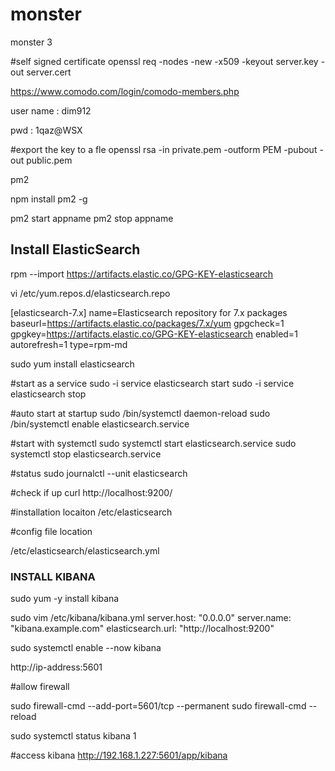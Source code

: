 # monster
monster 3

#self signed certificate
openssl req -nodes -new -x509 -keyout server.key -out server.cert


https://www.comodo.com/login/comodo-members.php

user name : dim912

pwd :
1qaz@WSX


#export the key to a fle
openssl rsa -in private.pem -outform PEM -pubout -out public.pem


pm2

npm install pm2 -g



pm2 start appname
pm2 stop appname



Install ElasticSearch
----------------------


rpm --import https://artifacts.elastic.co/GPG-KEY-elasticsearch


vi /etc/yum.repos.d/elasticsearch.repo

[elasticsearch-7.x]
name=Elasticsearch repository for 7.x packages
baseurl=https://artifacts.elastic.co/packages/7.x/yum
gpgcheck=1
gpgkey=https://artifacts.elastic.co/GPG-KEY-elasticsearch
enabled=1
autorefresh=1
type=rpm-md


sudo yum install elasticsearch


#start as a service
sudo -i service elasticsearch start
sudo -i service elasticsearch stop

#auto start at startup 
sudo /bin/systemctl daemon-reload
sudo /bin/systemctl enable elasticsearch.service

#start with systemctl
sudo systemctl start elasticsearch.service
sudo systemctl stop elasticsearch.service

#status
sudo journalctl --unit elasticsearch

#check if up
curl http://localhost:9200/

#installation locaiton
/etc/elasticsearch



#config file location

/etc/elasticsearch/elasticsearch.yml



### INSTALL KIBANA ###########

sudo yum -y install kibana


sudo vim /etc/kibana/kibana.yml
 server.host: "0.0.0.0"
 server.name: "kibana.example.com"
 elasticsearch.url: "http://localhost:9200"

sudo systemctl enable --now kibana


http://ip-address:5601 


#allow firewall

sudo firewall-cmd --add-port=5601/tcp --permanent
sudo firewall-cmd --reload

sudo systemctl status kibana 1

#access kibana
 http://192.168.1.227:5601/app/kibana

